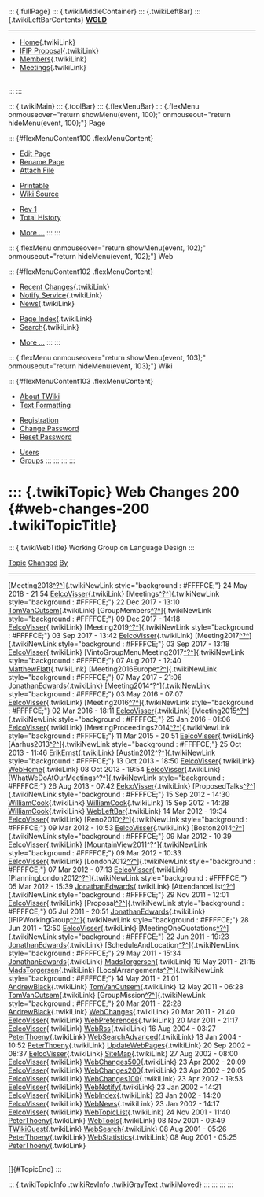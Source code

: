 ::: {.fullPage}
::: {.twikiMiddleContainer}
::: {.twikiLeftBar}
::: {.twikiLeftBarContents}
**[WGLD](http://www.program-transformation.org/view/WGLD/WebHome)**

------------------------------------------------------------------------

-   [Home](WebHome){.twikiLink}
-   [IFIP Proposal](Proposal){.twikiLink}
-   [Members](GroupMembers){.twikiLink}
-   [Meetings](Meetings){.twikiLink}

\
:::
:::

::: {.twikiMain}
::: {.toolBar}
::: {.flexMenuBar}
::: {.flexMenu onmouseover="return showMenu(event, 100);" onmouseout="return hideMenu(event, 100);"}
Page

::: {#flexMenuContent100 .flexMenuContent}
-   [Edit
    Page](http://www.program-transformation.org/edit/WGLD/WebChanges200?t=1536829042)
-   [Rename
    Page](http://www.program-transformation.org/rename/WGLD/WebChanges200)
-   [Attach
    File](http://www.program-transformation.org/attach/WGLD/WebChanges200)

<!-- -->

-   [Printable](http://www.program-transformation.org/view/WGLD/WebChanges200?skin=print.pattern)
-   [Wiki
    Source](http://www.program-transformation.org/view/WGLD/WebChanges200?skin=text&raw=on&contenttype=text/plain)

<!-- -->

-   [Rev
    1](http://www.program-transformation.org/view/WGLD/WebChanges200?rev=1.1)
-   [Total
    History](http://www.program-transformation.org/rdiff/WGLD/WebChanges200)

<!-- -->

-   [More
    \...](http://www.program-transformation.org/oops/WGLD/WebChanges200?template=oopsmore&param1=1.1&param2=1.1)
:::
:::

::: {.flexMenu onmouseover="return showMenu(event, 102);" onmouseout="return hideMenu(event, 102);"}
Web

::: {#flexMenuContent102 .flexMenuContent}
-   [Recent Changes](WebChanges){.twikiLink}
-   [Notify Service](WebNotify){.twikiLink}
-   [News](WebNews){.twikiLink}

<!-- -->

-   [Page Index](WebIndex){.twikiLink}
-   [Search](WebSearch){.twikiLink}

<!-- -->

-   [More
    \...](http://www.program-transformation.org/oops/WGLD/WebChanges200?template=oopsmore&param1=1.1&param2=1.1)
:::
:::

::: {.flexMenu onmouseover="return showMenu(event, 103);" onmouseout="return hideMenu(event, 103);"}
Wiki

::: {#flexMenuContent103 .flexMenuContent}
-   [About
    TWiki](http://www.program-transformation.org/view/TWiki/WebHome)
-   [Text
    Formatting](http://www.program-transformation.org/view/TWiki/TextFormattingRules)

<!-- -->

-   [Registration](http://www.program-transformation.org/view/TWiki/TWikiRegistration)
-   [Change
    Password](http://www.program-transformation.org/view/TWiki/ChangePassword)
-   [Reset
    Password](http://www.program-transformation.org/view/TWiki/ResetPassword)

<!-- -->

-   [Users](http://www.program-transformation.org/view/Main/TWikiUsers)
-   [Groups](http://www.program-transformation.org/view/Main/TWikiGroups)
:::
:::
:::
:::

::: {.twikiTopic}
Web Changes 200 {#web-changes-200 .twikiTopicTitle}
===============

::: {.twikiWebTitle}
Working Group on Language Design
:::

  [Topic](http://www.program-transformation.org/WGLD/WebChanges200?sortcol=0&table=1&up=0#sorted_table "Sort by this column")                                                               [Changed](http://www.program-transformation.org/WGLD/WebChanges200?sortcol=1&table=1&up=0#sorted_table "Sort by this column")   [By](http://www.program-transformation.org/WGLD/WebChanges200?sortcol=2&table=1&up=0#sorted_table "Sort by this column")
  ----------------------------------------------------------------------------------------------------------------------------------------------------------------------------------------- ------------------------------------------------------------------------------------------------------------------------------- --------------------------------------------------------------------------------------------------------------------------
  [Meeting2018[^?^](http://www.program-transformation.org/edit/Main/Meeting2018?topicparent=WGLD.WebChanges200)]{.twikiNewLink style="background : #FFFFCE;"}                               24 May 2018 - 21:54                                                                                                             [EelcoVisser](../Main/EelcoVisser){.twikiLink}
  [Meetings[^?^](http://www.program-transformation.org/edit/Main/Meetings?topicparent=WGLD.WebChanges200)]{.twikiNewLink style="background : #FFFFCE;"}                                     22 Dec 2017 - 13:10                                                                                                             [TomVanCutsem](../Main/TomVanCutsem){.twikiLink}
  [GroupMembers[^?^](http://www.program-transformation.org/edit/Main/GroupMembers?topicparent=WGLD.WebChanges200)]{.twikiNewLink style="background : #FFFFCE;"}                             09 Dec 2017 - 14:18                                                                                                             [EelcoVisser](../Main/EelcoVisser){.twikiLink}
  [Meeting2019[^?^](http://www.program-transformation.org/edit/Main/Meeting2019?topicparent=WGLD.WebChanges200)]{.twikiNewLink style="background : #FFFFCE;"}                               03 Sep 2017 - 13:42                                                                                                             [EelcoVisser](../Main/EelcoVisser){.twikiLink}
  [Meeting2017[^?^](http://www.program-transformation.org/edit/Main/Meeting2017?topicparent=WGLD.WebChanges200)]{.twikiNewLink style="background : #FFFFCE;"}                               03 Sep 2017 - 13:18                                                                                                             [EelcoVisser](../Main/EelcoVisser){.twikiLink}
  [VintoGroupMenuMeeting2017[^?^](http://www.program-transformation.org/edit/Main/VintoGroupMenuMeeting2017?topicparent=WGLD.WebChanges200)]{.twikiNewLink style="background : #FFFFCE;"}   07 Aug 2017 - 12:40                                                                                                             [MatthewFlatt](../Main/MatthewFlatt){.twikiLink}
  [Meeting2016Europe[^?^](http://www.program-transformation.org/edit/Main/Meeting2016Europe?topicparent=WGLD.WebChanges200)]{.twikiNewLink style="background : #FFFFCE;"}                   07 May 2017 - 21:06                                                                                                             [JonathanEdwards](../Main/JonathanEdwards){.twikiLink}
  [Meeting2014[^?^](http://www.program-transformation.org/edit/Main/Meeting2014?topicparent=WGLD.WebChanges200)]{.twikiNewLink style="background : #FFFFCE;"}                               03 May 2016 - 07:07                                                                                                             [EelcoVisser](../Main/EelcoVisser){.twikiLink}
  [Meeting2016[^?^](http://www.program-transformation.org/edit/Main/Meeting2016?topicparent=WGLD.WebChanges200)]{.twikiNewLink style="background : #FFFFCE;"}                               02 Mar 2016 - 18:11                                                                                                             [EelcoVisser](../Main/EelcoVisser){.twikiLink}
  [Meeting2015[^?^](http://www.program-transformation.org/edit/Main/Meeting2015?topicparent=WGLD.WebChanges200)]{.twikiNewLink style="background : #FFFFCE;"}                               25 Jan 2016 - 01:06                                                                                                             [EelcoVisser](../Main/EelcoVisser){.twikiLink}
  [MeetingProceedings2014[^?^](http://www.program-transformation.org/edit/Main/MeetingProceedings2014?topicparent=WGLD.WebChanges200)]{.twikiNewLink style="background : #FFFFCE;"}         11 Mar 2015 - 20:51                                                                                                             [EelcoVisser](../Main/EelcoVisser){.twikiLink}
  [Aarhus2013[^?^](http://www.program-transformation.org/edit/Main/Aarhus2013?topicparent=WGLD.WebChanges200)]{.twikiNewLink style="background : #FFFFCE;"}                                 25 Oct 2013 - 11:46                                                                                                             [ErikErnst](../Main/ErikErnst){.twikiLink}
  [Austin2012[^?^](http://www.program-transformation.org/edit/Main/Austin2012?topicparent=WGLD.WebChanges200)]{.twikiNewLink style="background : #FFFFCE;"}                                 13 Oct 2013 - 18:50                                                                                                             [EelcoVisser](../Main/EelcoVisser){.twikiLink}
  [WebHome](../Main/WebHome){.twikiLink}                                                                                                                                                    08 Oct 2013 - 19:54                                                                                                             [EelcoVisser](../Main/EelcoVisser){.twikiLink}
  [WhatWeDoAtOurMeetings[^?^](http://www.program-transformation.org/edit/Main/WhatWeDoAtOurMeetings?topicparent=WGLD.WebChanges200)]{.twikiNewLink style="background : #FFFFCE;"}           26 Aug 2013 - 07:42                                                                                                             [EelcoVisser](../Main/EelcoVisser){.twikiLink}
  [ProposedTalks[^?^](http://www.program-transformation.org/edit/Main/ProposedTalks?topicparent=WGLD.WebChanges200)]{.twikiNewLink style="background : #FFFFCE;"}                           15 Sep 2012 - 14:30                                                                                                             [WilliamCook](../Main/WilliamCook){.twikiLink}
  [WilliamCook](../Main/WilliamCook){.twikiLink}                                                                                                                                            15 Sep 2012 - 14:28                                                                                                             [WilliamCook](../Main/WilliamCook){.twikiLink}
  [WebLeftBar](../Main/WebLeftBar){.twikiLink}                                                                                                                                              14 Mar 2012 - 19:34                                                                                                             [EelcoVisser](../Main/EelcoVisser){.twikiLink}
  [Reno2010[^?^](http://www.program-transformation.org/edit/Main/Reno2010?topicparent=WGLD.WebChanges200)]{.twikiNewLink style="background : #FFFFCE;"}                                     09 Mar 2012 - 10:53                                                                                                             [EelcoVisser](../Main/EelcoVisser){.twikiLink}
  [Boston2014[^?^](http://www.program-transformation.org/edit/Main/Boston2014?topicparent=WGLD.WebChanges200)]{.twikiNewLink style="background : #FFFFCE;"}                                 09 Mar 2012 - 10:39                                                                                                             [EelcoVisser](../Main/EelcoVisser){.twikiLink}
  [MountainView2011[^?^](http://www.program-transformation.org/edit/Main/MountainView2011?topicparent=WGLD.WebChanges200)]{.twikiNewLink style="background : #FFFFCE;"}                     09 Mar 2012 - 10:33                                                                                                             [EelcoVisser](../Main/EelcoVisser){.twikiLink}
  [London2012[^?^](http://www.program-transformation.org/edit/Main/London2012?topicparent=WGLD.WebChanges200)]{.twikiNewLink style="background : #FFFFCE;"}                                 07 Mar 2012 - 07:13                                                                                                             [EelcoVisser](../Main/EelcoVisser){.twikiLink}
  [PlanningLondon2012[^?^](http://www.program-transformation.org/edit/Main/PlanningLondon2012?topicparent=WGLD.WebChanges200)]{.twikiNewLink style="background : #FFFFCE;"}                 05 Mar 2012 - 15:39                                                                                                             [JonathanEdwards](../Main/JonathanEdwards){.twikiLink}
  [AttendanceList[^?^](http://www.program-transformation.org/edit/Main/AttendanceList?topicparent=WGLD.WebChanges200)]{.twikiNewLink style="background : #FFFFCE;"}                         29 Nov 2011 - 12:01                                                                                                             [EelcoVisser](../Main/EelcoVisser){.twikiLink}
  [Proposal[^?^](http://www.program-transformation.org/edit/Main/Proposal?topicparent=WGLD.WebChanges200)]{.twikiNewLink style="background : #FFFFCE;"}                                     05 Jul 2011 - 20:51                                                                                                             [JonathanEdwards](../Main/JonathanEdwards){.twikiLink}
  [IFIPWorkingGroup[^?^](http://www.program-transformation.org/edit/Main/IFIPWorkingGroup?topicparent=WGLD.WebChanges200)]{.twikiNewLink style="background : #FFFFCE;"}                     28 Jun 2011 - 12:50                                                                                                             [EelcoVisser](../Main/EelcoVisser){.twikiLink}
  [MeetingOneQuotations[^?^](http://www.program-transformation.org/edit/Main/MeetingOneQuotations?topicparent=WGLD.WebChanges200)]{.twikiNewLink style="background : #FFFFCE;"}             22 Jun 2011 - 19:23                                                                                                             [JonathanEdwards](../Main/JonathanEdwards){.twikiLink}
  [ScheduleAndLocation[^?^](http://www.program-transformation.org/edit/Main/ScheduleAndLocation?topicparent=WGLD.WebChanges200)]{.twikiNewLink style="background : #FFFFCE;"}               29 May 2011 - 15:34                                                                                                             [JonathanEdwards](../Main/JonathanEdwards){.twikiLink}
  [MadsTorgersen](../Main/MadsTorgersen){.twikiLink}                                                                                                                                        19 May 2011 - 21:15                                                                                                             [MadsTorgersen](../Main/MadsTorgersen){.twikiLink}
  [LocalArrangements[^?^](http://www.program-transformation.org/edit/Main/LocalArrangements?topicparent=WGLD.WebChanges200)]{.twikiNewLink style="background : #FFFFCE;"}                   14 May 2011 - 21:01                                                                                                             [AndrewBlack](../Main/AndrewBlack){.twikiLink}
  [TomVanCutsem](../Main/TomVanCutsem){.twikiLink}                                                                                                                                          12 May 2011 - 06:28                                                                                                             [TomVanCutsem](../Main/TomVanCutsem){.twikiLink}
  [GroupMission[^?^](http://www.program-transformation.org/edit/Main/GroupMission?topicparent=WGLD.WebChanges200)]{.twikiNewLink style="background : #FFFFCE;"}                             20 Mar 2011 - 22:28                                                                                                             [AndrewBlack](../Main/AndrewBlack){.twikiLink}
  [WebChanges](../Main/WebChanges){.twikiLink}                                                                                                                                              20 Mar 2011 - 21:40                                                                                                             [EelcoVisser](../Main/EelcoVisser){.twikiLink}
  [WebPreferences](../Main/WebPreferences){.twikiLink}                                                                                                                                      20 Mar 2011 - 21:17                                                                                                             [EelcoVisser](../Main/EelcoVisser){.twikiLink}
  [WebRss](../Main/WebRss){.twikiLink}                                                                                                                                                      16 Aug 2004 - 03:27                                                                                                             [PeterThoeny](../Main/PeterThoeny){.twikiLink}
  [WebSearchAdvanced](../Main/WebSearchAdvanced){.twikiLink}                                                                                                                                18 Jan 2004 - 10:52                                                                                                             [PeterThoeny](../Main/PeterThoeny){.twikiLink}
  [UpdateWebPages](../Main/UpdateWebPages){.twikiLink}                                                                                                                                      20 Sep 2002 - 08:37                                                                                                             [EelcoVisser](../Main/EelcoVisser){.twikiLink}
  [SiteMap](../Main/SiteMap){.twikiLink}                                                                                                                                                    27 Aug 2002 - 08:00                                                                                                             [EelcoVisser](../Main/EelcoVisser){.twikiLink}
  [WebChanges500](../Main/WebChanges500){.twikiLink}                                                                                                                                        23 Apr 2002 - 20:09                                                                                                             [EelcoVisser](../Main/EelcoVisser){.twikiLink}
  [WebChanges200](../Main/WebChanges200){.twikiLink}                                                                                                                                        23 Apr 2002 - 20:05                                                                                                             [EelcoVisser](../Main/EelcoVisser){.twikiLink}
  [WebChanges100](../Main/WebChanges100){.twikiLink}                                                                                                                                        23 Apr 2002 - 19:53                                                                                                             [EelcoVisser](../Main/EelcoVisser){.twikiLink}
  [WebNotify](../Main/WebNotify){.twikiLink}                                                                                                                                                23 Jan 2002 - 14:21                                                                                                             [EelcoVisser](../Main/EelcoVisser){.twikiLink}
  [WebIndex](../Main/WebIndex){.twikiLink}                                                                                                                                                  23 Jan 2002 - 14:20                                                                                                             [EelcoVisser](../Main/EelcoVisser){.twikiLink}
  [WebNews](../Main/WebNews){.twikiLink}                                                                                                                                                    23 Jan 2002 - 14:17                                                                                                             [EelcoVisser](../Main/EelcoVisser){.twikiLink}
  [WebTopicList](../Main/WebTopicList){.twikiLink}                                                                                                                                          24 Nov 2001 - 11:40                                                                                                             [PeterThoeny](../Main/PeterThoeny){.twikiLink}
  [WebTools](../Main/WebTools){.twikiLink}                                                                                                                                                  08 Nov 2001 - 09:49                                                                                                             [TWikiGuest](../Main/TWikiGuest){.twikiLink}
  [WebSearch](../Main/WebSearch){.twikiLink}                                                                                                                                                08 Aug 2001 - 05:26                                                                                                             [PeterThoeny](../Main/PeterThoeny){.twikiLink}
  [WebStatistics](../Main/WebStatistics){.twikiLink}                                                                                                                                        08 Aug 2001 - 05:25                                                                                                             [PeterThoeny](../Main/PeterThoeny){.twikiLink}

\
[]{#TopicEnd}
:::

::: {.twikiTopicInfo .twikiRevInfo .twikiGrayText .twikiMoved}
:::
:::
:::
:::
